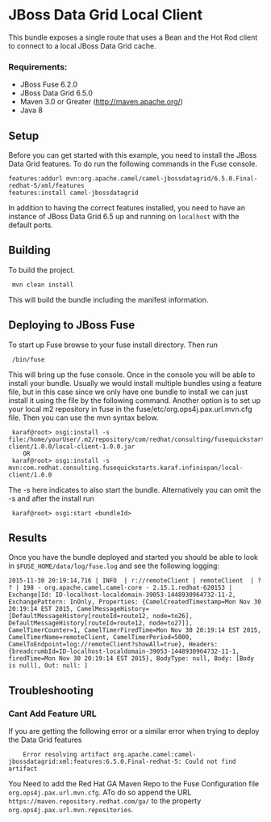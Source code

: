 JBoss Data Grid Local Client
====================================
This bundle exposes a single route that uses a Bean and the Hot Rod client to connect to a local JBoss Data Grid cache.

### Requirements: ###

 * JBoss Fuse 6.2.0
 * JBoss Data Grid 6.5.0
 * Maven 3.0 or Greater (http://maven.apache.org/)
 * Java 8

Setup
-----------------------
Before you can get started with this example, you need to install the JBoss Data Grid features. To do run the following commands in the Fuse console.

    features:addurl mvn:org.apache.camel/camel-jbossdatagrid/6.5.0.Final-redhat-5/xml/features
    features:install camel-jbossdatagrid

In addition to having the correct features installed, you need to have an instance of JBoss Data Grid 6.5 up and running on `localhost` with the default ports.

Building
-----------------------
To build the project.

     mvn clean install

This will build the bundle including the manifest information.

Deploying to JBoss Fuse
-----------------------

To start up Fuse browse to your fuse install directory. Then run

     /bin/fuse

This will bring up the fuse console. Once in the console you will be able to install your bundle. Usually we would install multiple bundles using a feature file, but in this case since we only have one bundle to install we can just install it using the file by the following command. Another option is to set up your local m2 repository in fuse in the fuse/etc/org.ops4j.pax.url.mvn.cfg file. Then you can use the mvn syntax below.

     karaf@root> osgi:install -s file:/home/yourUser/.m2/repository/com/redhat/consulting/fusequickstarts/karaf/infinispan/local-client/1.0.0/local-client-1.0.0.jar
        OR
     karaf@root> osgi:install -s mvn:com.redhat.consulting.fusequickstarts.karaf.infinispan/local-client/1.0.0

 The -s here indicates to also start the bundle.  Alternatively you can omit the -s and after the install run

     karaf@root> osgi:start <bundleId>

Results
-----------------------
Once you have the bundle deployed and started you should be able to look in `$FUSE_HOME/data/log/fuse.log` and see the following logging:

    2015-11-30 20:19:14,716 | INFO  | r://remoteClient | remoteClient  | ?   ? | 198 - org.apache.camel.camel-core - 2.15.1.redhat-620153 | Exchange[Id: ID-localhost-localdomain-39053-1448930964732-11-2, ExchangePattern: InOnly, Properties: {CamelCreatedTimestamp=Mon Nov 30 20:19:14 EST 2015, CamelMessageHistory=[DefaultMessageHistory[routeId=route12, node=to26], DefaultMessageHistory[routeId=route12, node=to27]], CamelTimerCounter=1, CamelTimerFiredTime=Mon Nov 30 20:19:14 EST 2015, CamelTimerName=remoteClient, CamelTimerPeriod=5000, CamelToEndpoint=log://remoteClient?showAll=true}, Headers: {breadcrumbId=ID-localhost-localdomain-39053-1448930964732-11-1, firedTime=Mon Nov 30 20:19:14 EST 2015}, BodyType: null, Body: [Body is null], Out: null: ]


Troubleshooting
-----------------------

### Cant Add Feature URL ###
If you are getting the following error or a similar error when trying to deploy the Data Grid features

    	Error resolving artifact org.apache.camel:camel-jbossdatagrid:xml:features:6.5.0.Final-redhat-5: Could not find artifact

You Need to add the Red Hat GA Maven Repo to the Fuse Configuration file `org.ops4j.pax.url.mvn.cfg`. ATo do so append the URL `https://maven.repository.redhat.com/ga/` to the property `org.ops4j.pax.url.mvn.repositories`.
